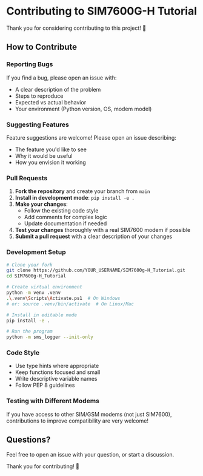 # Contributing to SIM7600G-H Tutorial

Thank you for considering contributing to this project! 🎉

## How to Contribute

### Reporting Bugs

If you find a bug, please open an issue with:

- A clear description of the problem
- Steps to reproduce
- Expected vs actual behavior
- Your environment (Python version, OS, modem model)

### Suggesting Features

Feature suggestions are welcome! Please open an issue describing:

- The feature you'd like to see
- Why it would be useful
- How you envision it working

### Pull Requests

1. **Fork the repository** and create your branch from `main`
2. **Install in development mode**: `pip install -e .`
3. **Make your changes**:
   - Follow the existing code style
   - Add comments for complex logic
   - Update documentation if needed
4. **Test your changes** thoroughly with a real SIM7600 modem if possible
5. **Submit a pull request** with a clear description of your changes

### Development Setup

```bash
# Clone your fork
git clone https://github.com/YOUR_USERNAME/SIM7600g-H_Tutorial.git
cd SIM7600g-H_Tutorial

# Create virtual environment
python -m venv .venv
.\.venv\Scripts\Activate.ps1  # On Windows
# or: source .venv/bin/activate  # On Linux/Mac

# Install in editable mode
pip install -e .

# Run the program
python -m sms_logger --init-only
```

### Code Style

- Use type hints where appropriate
- Keep functions focused and small
- Write descriptive variable names
- Follow PEP 8 guidelines

### Testing with Different Modems

If you have access to other SIM/GSM modems (not just SIM7600), contributions to improve compatibility are very welcome!

## Questions?

Feel free to open an issue with your question, or start a discussion.

Thank you for contributing! 🙏
